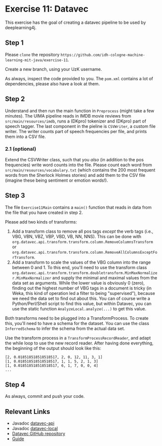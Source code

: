 # Exercise 11: Datavec


This exercise has the goal of creating a datavec pipeline to be used by deeplearning4j.

## Step 1
Please `clone` the repository `https://github.com/idh-cologne-machine-learning-mit-java/exercise-11`.

Create a new branch, using your UzK username.

As always, inspect the code provided to you. The `pom.xml` contains a lot of dependencies, please also have a look at them.

## Step 2
Understand and then run the main function in `Preprocess` (might take a few minutes). The UIMA pipeline reads in IMDB movie reviews from `src/main/resources/imdb`, runs a (DKpro) tokenizer and (DKpro) part of speech tagger. The last component in the pieline is `CSVWriter`, a custom file writer. The writer counts part of speech frequencies per file, and prints them into a CSV file.

### 2.1 (optional)
Extend the CSVWriter class, such that you *also* (in addition to the pos frequencies) write word counts into the file. Please count each word from `src/main/resources/vocabulary.txt` (which contains the 200 most frequent words from the Sherlock Holmes stories) and add them to the CSV file (imagine these being sentiment or emotion words!).

## Step 3
The file `Exercise11Main` contains a `main()` function that reads in data from the file that you have created in step 2. 

Please add two kinds of transforms:

1. Add a transform class to remove all pos tags *except* the verb tags (i.e., VBG, VBN, VBZ, VBP, VBD, VB, NN, NNS). This can be done with `org.datavec.api.transform.transform.column.RemoveColumnsTransform` or `org.datavec.api.transform.transform.column.RemoveAllColumnsExceptForTransform`. 
2. Add a transform to scale the values of the VBG column into the range between 0 and 1. To this end, you'll need to use the transform class `org.datavec.api.transform.transform.doubletransform.MinMaxNormalizer.MinMaxNormalizer` and supply the minimal and maximal values from the data set as arguments. While the lower value is obviously 0 (zero), finding out the highest number of VBG tags in a document is tricky (in Weka, this kind of operation led a filter to being "supervised"), because we need the data set to find out about this. You can of course write a Python/Perl/Shell script to find this value, but within Datavec, you can use the static function `AnalyzeLocal.analyze(...)` to get this value.

Both transforms need to be plugged into a TransformProcess. To create this, you'll need to have a schema for the dataset. You can use the class `InferredSchema` to infer the schema from the actual data set.

Use the transform process in a `TransformProcessRecordReader`, and adapt the while loop to use the new record reader.
After having done everything, the beginning of the output should look like this:

```
[2, 0.018518518518518517, 2, 0, 12, 11, 3, 1]
[1, 0.018518518518518517, 1, 1, 5, 2, 1, 3]
[1, 0.018518518518518517, 6, 1, 7, 0, 0, 4]
...
```

## Step 4
As always, commit and push your code.


## Relevant Links

- Javadoc [datavec-api](https://javadoc.io/doc/org.datavec/datavec-api)
- Javadoc [datavec-local](https://javadoc.io/doc/org.datavec/datavec-local)
- [Datavec GitHub repository](https://github.com/deeplearning4j/DataVec)
- [Guide](https://deeplearning4j.konduit.ai/datavec/overview)